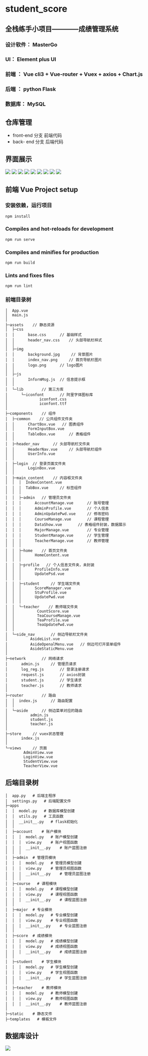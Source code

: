 # student_score

## 全栈练手小项目————成绩管理系统
### 设计软件： MasterGo
### UI： Element plus UI
### 前端 ： Vue cli3 + Vue-router + Vuex + axios + Chart.js
### 后端 ： python Flask
### 数据库： MySQL

## 仓库管理
- front-end 分支 前端代码
- back- end 分支 后端代码

## 界面展示
![](public/界面/注册.png)
![](public/界面/登录.png)
![](public/界面/主页.png)
![](public/界面/学生_个人信息.png)
![](public/界面/学生_课程管理.png)
![](public/界面/教师_成绩管理.png)
![](public/界面/教师_成绩统计.png)
![](public/界面/教师信息管理.png)
![](public/界面/管理员.png)
## 前端 Vue Project setup
### 安装依赖，运行项目
```
npm install
```

### Compiles and hot-reloads for development
```
npm run serve
```

### Compiles and minifies for production
```
npm run build
```

### Lints and fixes files
```
npm run lint
```
### 前端目录树
```
│  App.vue
│  main.js
│
├─assets    // 静态资源
│  ├─css
│  │      base.css      // 基础样式
│  │      header_nav.css    // 头部导航栏样式
│  │
│  ├─img
│  │      background.jpg     // 背景图片
│  │      index_nav.png     // 首页导航栏图片
│  │      logo.png      // logo图片
│  │
│  ├─js
│  │      InformMsg.js  // 信息提示框
│  │
│  └─lib        // 第三方库
│      └─iconfont       // 阿里字体图标库
│              iconfont.css
│              iconfont.ttf
│
├─components    // 组件
│  ├─common    // 公共组件文件夹
│  │      ChartBox.vue   // 图表组件
│  │      FormInputBox.vue  
│  │      TableBox.vue      // 表格组件
│  │
│  ├─header_nav      // 头部导航栏文件夹
│  │      HeaderNav.vue     // 头部导航栏组件
│  │      UserInfo.vue  
│  │
│  ├─login  // 登录页面文件夹
│  │      LoginBox.vue
│  │
│  ├─main_content    // 内容框文件夹
│  │  │  IndexContent.vue
│  │  │  TabBox.vue     // 标签组件
│  │  │
│  │  ├─admin   // 管理员文件夹
│  │  │      AccountManage.vue      // 账号管理
│  │  │      AdminProfile.vue       // 个人信息
│  │  │      AdminUpdatePwd.vue     // 修改密码
│  │  │      CourseManage.vue       // 课程管理
│  │  │      DataShow.vue       // 表格组件封装，数据展示
│  │  │      MajorManage.vue        // 专业管理
│  │  │      StudentManage.vue      // 学生管理
│  │  │      TeacherManage.vue      // 教师管理
│  │  │
│  │  ├─home    // 首页文件夹
│  │  │      HomeContent.vue
│  │  │
│  │  ├─profile   // 个人信息文件夹，未封装
│  │  │      ProfileInfo.vue
│  │  │      UpdatePsd.vue
│  │  │
│  │  ├─student     // 学生端文件夹
│  │  │      ScoreManager.vue
│  │  │      StuProfile.vue
│  │  │      UpdatePwd.vue
│  │  │
│  │  └─teacher    // 教师端文件夹
│  │          CountScore.vue
│  │          TeaCourseManage.vue
│  │          TeaProfile.vue
│  │          TeaUpdatePwd.vue
│  │
│  └─side_nav       // 侧边导航栏文件夹
│          AsideList.vue
│          AsideOpenalMenu.vue   // 侧边可打开菜单组件
│          AsideStaticMenu.vue
│
├─network       // 网络请求
│      admin.js     // 管理员请求    
│      log_reg.js       // 登录注册请求
│      request.js       // axios封装
│      student.js       // 学生请求
│      teacher.js       // 教师请求
│
├─router        // 路由
│  │  index.js      // 路由配置
│  │
│  └─aside      // 侧边菜单对应的路由
│          admin.js
│          student.js
│          teacher.js
│
├─store     // vuex状态管理
│      index.js
│   
└─views     // 页面
        AdminView.vue
        LoginView.vue
        StudentView.vue
        TeacherView.vue

```
## 后端目录树
```
│  app.py   # 后端主程序
│  settings.py   # 后端配置文件
├─apps  
│  │  model.py   # 数据库模型创建
│  │  utils.py   # 工具函数
│  │  __init__.py   # flask初始化
│  │
│  ├─account    # 账户模块
│  │  │  model.py   # 账户模型创建
│  │  │  view.py    # 账户视图函数
│  │  │  __init__.py    # 账户蓝图注册
│  │  │
│  ├─admin  # 管理员模块
│  │  │  model.py   # 管理员模型创建
│  │  │  view.py    # 管理员视图函数
│  │  │  __init__.py    # 管理员蓝图注册
│  │  │
│  ├─course   # 课程模块
│  │  │  model.py   # 课程模型创建
│  │  │  view.py    # 课程视图函数
│  │  │  __init__.py    # 课程蓝图注册
│  │
│  ├─major  # 专业模块
│  │  │  model.py   # 专业模型创建
│  │  │  view.py    # 专业视图函数
│  │  │  __init__.py    # 专业蓝图注册
│  │
│  ├─score  # 成绩模块
│  │  │  model.py   # 成绩模型创建
│  │  │  view.py    # 成绩视图函数
│  │  │  __init__.py    # 成绩蓝图注册
│  │
│  ├─student    # 学生模块
│  │  │  model.py   # 学生模型创建
│  │  │  view.py    # 学生视图函数
│  │  │  __init__.py    # 学生蓝图注册
│  │
│  ├─teacher    # 教师模块
│  │  │  model.py   # 教师模型创建
│  │  │  view.py    # 教师视图函数
│  │  │  __init__.py    # 教师蓝图注册
│
├─static    # 静态文件
├─templates   # 模板文件

```
## 数据库设计
![](public/数据库设计/MySQL.png)
